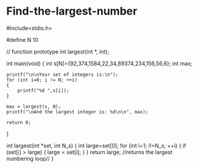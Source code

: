 # Find-the-largest-number
#include<stdio.h> 

#define	N 10

// function prototype
int largest(int *, int);

int main(void)
{ 
	int s[N]={92,374,1584,22,34,89374,234,156,56,6};
	int max;

	printf("\n\nYour set of integers is:\n");
	for (int i=0; i != N; ++i)
	{
		printf("%d ",s[i]);
	}

	max = largest(s, N);
	printf("\nAnd the largest integer is: %d\n\n", max);

	return 0;
}

int largest(int *set, int N_s)
{
	int large=set[0];
	for (int i=1; i!=N_s; ++i)
	{
		if (set[i] > large)
		{
			large = set[i];
		}
	}
	return large; //returns the largest numbering loop//
}
